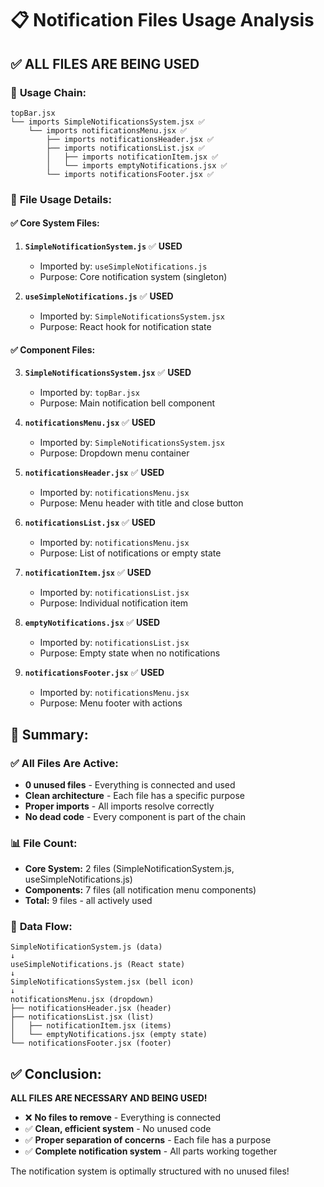 # 📋 Notification Files Usage Analysis

## ✅ **ALL FILES ARE BEING USED**

### 🔗 **Usage Chain:**

```
topBar.jsx
└── imports SimpleNotificationsSystem.jsx ✅
    └── imports notificationsMenu.jsx ✅
        ├── imports notificationsHeader.jsx ✅
        ├── imports notificationsList.jsx ✅
        │   ├── imports notificationItem.jsx ✅
        │   └── imports emptyNotifications.jsx ✅
        └── imports notificationsFooter.jsx ✅
```

### 📁 **File Usage Details:**

#### ✅ **Core System Files:**
1. **`SimpleNotificationSystem.js`** ✅ **USED**
   - Imported by: `useSimpleNotifications.js`
   - Purpose: Core notification system (singleton)

2. **`useSimpleNotifications.js`** ✅ **USED**
   - Imported by: `SimpleNotificationsSystem.jsx`
   - Purpose: React hook for notification state

#### ✅ **Component Files:**
3. **`SimpleNotificationsSystem.jsx`** ✅ **USED**
   - Imported by: `topBar.jsx`
   - Purpose: Main notification bell component

4. **`notificationsMenu.jsx`** ✅ **USED**
   - Imported by: `SimpleNotificationsSystem.jsx`
   - Purpose: Dropdown menu container

5. **`notificationsHeader.jsx`** ✅ **USED**
   - Imported by: `notificationsMenu.jsx`
   - Purpose: Menu header with title and close button

6. **`notificationsList.jsx`** ✅ **USED**
   - Imported by: `notificationsMenu.jsx`
   - Purpose: List of notifications or empty state

7. **`notificationItem.jsx`** ✅ **USED**
   - Imported by: `notificationsList.jsx`
   - Purpose: Individual notification item

8. **`emptyNotifications.jsx`** ✅ **USED**
   - Imported by: `notificationsList.jsx`
   - Purpose: Empty state when no notifications

9. **`notificationsFooter.jsx`** ✅ **USED**
   - Imported by: `notificationsMenu.jsx`
   - Purpose: Menu footer with actions

## 🎯 **Summary:**

### ✅ **All Files Are Active:**
- **0 unused files** - Everything is connected and used
- **Clean architecture** - Each file has a specific purpose
- **Proper imports** - All imports resolve correctly
- **No dead code** - Every component is part of the chain

### 📊 **File Count:**
- **Core System:** 2 files (SimpleNotificationSystem.js, useSimpleNotifications.js)
- **Components:** 7 files (all notification menu components)
- **Total:** 9 files - all actively used

### 🔄 **Data Flow:**
```
SimpleNotificationSystem.js (data)
↓
useSimpleNotifications.js (React state)
↓
SimpleNotificationsSystem.jsx (bell icon)
↓
notificationsMenu.jsx (dropdown)
├── notificationsHeader.jsx (header)
├── notificationsList.jsx (list)
│   ├── notificationItem.jsx (items)
│   └── emptyNotifications.jsx (empty state)
└── notificationsFooter.jsx (footer)
```

## ✅ **Conclusion:**

**ALL FILES ARE NECESSARY AND BEING USED!**

- ❌ **No files to remove** - Everything is connected
- ✅ **Clean, efficient system** - No unused code
- ✅ **Proper separation of concerns** - Each file has a purpose
- ✅ **Complete notification system** - All parts working together

The notification system is optimally structured with no unused files!